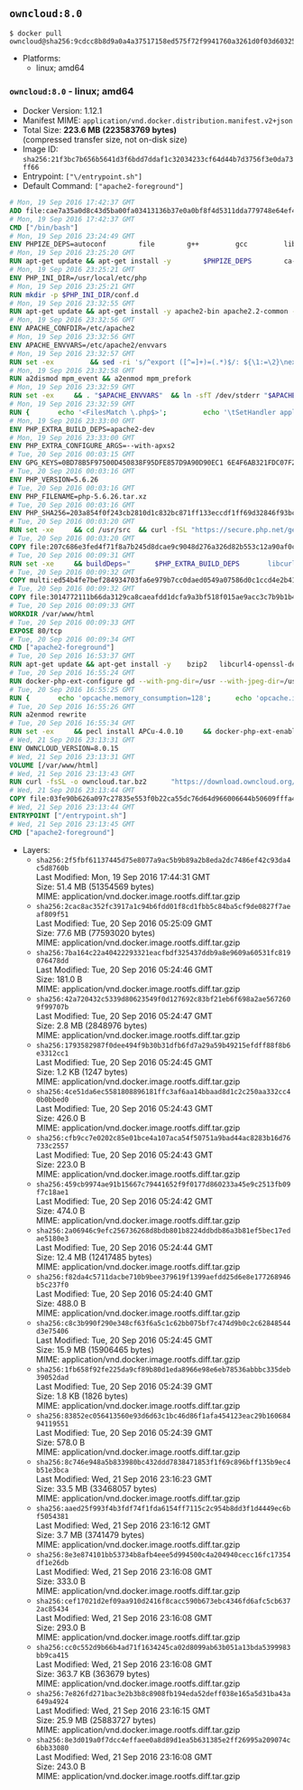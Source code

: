 ## `owncloud:8.0`

```console
$ docker pull owncloud@sha256:9cdcc8b8d9a0a4a37517158ed575f72f9941760a3261d0f03d60325eb60efef5
```

-	Platforms:
	-	linux; amd64

### `owncloud:8.0` - linux; amd64

-	Docker Version: 1.12.1
-	Manifest MIME: `application/vnd.docker.distribution.manifest.v2+json`
-	Total Size: **223.6 MB (223583769 bytes)**  
	(compressed transfer size, not on-disk size)
-	Image ID: `sha256:21f3bc7b656b5641d3f6bdd7ddaf1c32034233cf64d44b7d3756f3e0da73ff66`
-	Entrypoint: `["\/entrypoint.sh"]`
-	Default Command: `["apache2-foreground"]`

```dockerfile
# Mon, 19 Sep 2016 17:42:37 GMT
ADD file:cae7a35a0d8c43d5ba00fa03413136b37e0a0bf8f4d5311dda779748e64ef425 in / 
# Mon, 19 Sep 2016 17:42:37 GMT
CMD ["/bin/bash"]
# Mon, 19 Sep 2016 23:24:49 GMT
ENV PHPIZE_DEPS=autoconf 		file 		g++ 		gcc 		libc-dev 		make 		pkg-config 		re2c
# Mon, 19 Sep 2016 23:25:20 GMT
RUN apt-get update && apt-get install -y 		$PHPIZE_DEPS 		ca-certificates 		curl 		libedit2 		libsqlite3-0 		libxml2 		xz-utils 	--no-install-recommends && rm -r /var/lib/apt/lists/*
# Mon, 19 Sep 2016 23:25:21 GMT
ENV PHP_INI_DIR=/usr/local/etc/php
# Mon, 19 Sep 2016 23:25:21 GMT
RUN mkdir -p $PHP_INI_DIR/conf.d
# Mon, 19 Sep 2016 23:32:55 GMT
RUN apt-get update && apt-get install -y apache2-bin apache2.2-common --no-install-recommends && rm -rf /var/lib/apt/lists/*
# Mon, 19 Sep 2016 23:32:56 GMT
ENV APACHE_CONFDIR=/etc/apache2
# Mon, 19 Sep 2016 23:32:56 GMT
ENV APACHE_ENVVARS=/etc/apache2/envvars
# Mon, 19 Sep 2016 23:32:57 GMT
RUN set -ex 		&& sed -ri 's/^export ([^=]+)=(.*)$/: ${\1:=\2}\nexport \1/' "$APACHE_ENVVARS" 		&& . "$APACHE_ENVVARS" 	&& for dir in 		"$APACHE_LOCK_DIR" 		"$APACHE_RUN_DIR" 		"$APACHE_LOG_DIR" 		/var/www/html 	; do 		rm -rvf "$dir" 		&& mkdir -p "$dir" 		&& chown -R "$APACHE_RUN_USER:$APACHE_RUN_GROUP" "$dir"; 	done
# Mon, 19 Sep 2016 23:32:58 GMT
RUN a2dismod mpm_event && a2enmod mpm_prefork
# Mon, 19 Sep 2016 23:32:59 GMT
RUN set -ex 	&& . "$APACHE_ENVVARS" 	&& ln -sfT /dev/stderr "$APACHE_LOG_DIR/error.log" 	&& ln -sfT /dev/stdout "$APACHE_LOG_DIR/access.log" 	&& ln -sfT /dev/stdout "$APACHE_LOG_DIR/other_vhosts_access.log"
# Mon, 19 Sep 2016 23:32:59 GMT
RUN { 		echo '<FilesMatch \.php$>'; 		echo '\tSetHandler application/x-httpd-php'; 		echo '</FilesMatch>'; 		echo; 		echo 'DirectoryIndex disabled'; 		echo 'DirectoryIndex index.php index.html'; 		echo; 		echo '<Directory /var/www/>'; 		echo '\tOptions -Indexes'; 		echo '\tAllowOverride All'; 		echo '</Directory>'; 	} | tee "$APACHE_CONFDIR/conf-available/docker-php.conf" 	&& a2enconf docker-php
# Mon, 19 Sep 2016 23:33:00 GMT
ENV PHP_EXTRA_BUILD_DEPS=apache2-dev
# Mon, 19 Sep 2016 23:33:00 GMT
ENV PHP_EXTRA_CONFIGURE_ARGS=--with-apxs2
# Tue, 20 Sep 2016 00:03:15 GMT
ENV GPG_KEYS=0BD78B5F97500D450838F95DFE857D9A90D90EC1 6E4F6AB321FDC07F2C332E3AC2BF0BC433CFC8B3
# Tue, 20 Sep 2016 00:03:16 GMT
ENV PHP_VERSION=5.6.26
# Tue, 20 Sep 2016 00:03:16 GMT
ENV PHP_FILENAME=php-5.6.26.tar.xz
# Tue, 20 Sep 2016 00:03:16 GMT
ENV PHP_SHA256=203a854f0f243cb2810d1c832bc871ff133eccdf1ff69d32846f93bc1bef58a8
# Tue, 20 Sep 2016 00:03:20 GMT
RUN set -xe 	&& cd /usr/src 	&& curl -fSL "https://secure.php.net/get/$PHP_FILENAME/from/this/mirror" -o php.tar.xz 	&& echo "$PHP_SHA256 *php.tar.xz" | sha256sum -c - 	&& curl -fSL "https://secure.php.net/get/$PHP_FILENAME.asc/from/this/mirror" -o php.tar.xz.asc 	&& export GNUPGHOME="$(mktemp -d)" 	&& for key in $GPG_KEYS; do 		gpg --keyserver ha.pool.sks-keyservers.net --recv-keys "$key"; 	done 	&& gpg --batch --verify php.tar.xz.asc php.tar.xz 	&& rm -r "$GNUPGHOME"
# Tue, 20 Sep 2016 00:03:20 GMT
COPY file:207c686e3fed4f71f8a7b245d8dcae9c9048d276a326d82b553c12a90af0c0ca in /usr/local/bin/ 
# Tue, 20 Sep 2016 00:09:31 GMT
RUN set -xe 	&& buildDeps=" 		$PHP_EXTRA_BUILD_DEPS 		libcurl4-openssl-dev 		libedit-dev 		libsqlite3-dev 		libssl-dev 		libxml2-dev 	" 	&& apt-get update && apt-get install -y $buildDeps --no-install-recommends && rm -rf /var/lib/apt/lists/* 		&& docker-php-source extract 	&& cd /usr/src/php 	&& ./configure 		--with-config-file-path="$PHP_INI_DIR" 		--with-config-file-scan-dir="$PHP_INI_DIR/conf.d" 				--disable-cgi 				--enable-ftp 		--enable-mbstring 		--enable-mysqlnd 				--with-curl 		--with-libedit 		--with-openssl 		--with-zlib 				$PHP_EXTRA_CONFIGURE_ARGS 	&& make -j"$(nproc)" 	&& make install 	&& { find /usr/local/bin /usr/local/sbin -type f -executable -exec strip --strip-all '{}' + || true; } 	&& make clean 	&& docker-php-source delete 		&& apt-get purge -y --auto-remove -o APT::AutoRemove::RecommendsImportant=false $buildDeps
# Tue, 20 Sep 2016 00:09:32 GMT
COPY multi:ed54b4fe7bef284934703fa6e979b7cc0daed0549a07586d0c1ccd4e2b41884a in /usr/local/bin/ 
# Tue, 20 Sep 2016 00:09:32 GMT
COPY file:3014772111b66da3129ca8caeafdd1dcfa9a3bf518f015ae9acc3c7b9b1b44c9 in /usr/local/bin/ 
# Tue, 20 Sep 2016 00:09:33 GMT
WORKDIR /var/www/html
# Tue, 20 Sep 2016 00:09:33 GMT
EXPOSE 80/tcp
# Tue, 20 Sep 2016 00:09:34 GMT
CMD ["apache2-foreground"]
# Tue, 20 Sep 2016 16:53:37 GMT
RUN apt-get update && apt-get install -y 	bzip2 	libcurl4-openssl-dev 	libfreetype6-dev 	libicu-dev 	libjpeg-dev 	libldap2-dev 	libmcrypt-dev 	libpng12-dev 	libpq-dev 	libxml2-dev 	&& rm -rf /var/lib/apt/lists/*
# Tue, 20 Sep 2016 16:55:24 GMT
RUN docker-php-ext-configure gd --with-png-dir=/usr --with-jpeg-dir=/usr 	&& docker-php-ext-configure ldap --with-libdir=lib/x86_64-linux-gnu/ 	&& docker-php-ext-install exif gd intl ldap mbstring mcrypt mysql opcache pdo_mysql pdo_pgsql pgsql zip
# Tue, 20 Sep 2016 16:55:25 GMT
RUN { 		echo 'opcache.memory_consumption=128'; 		echo 'opcache.interned_strings_buffer=8'; 		echo 'opcache.max_accelerated_files=4000'; 		echo 'opcache.revalidate_freq=60'; 		echo 'opcache.fast_shutdown=1'; 		echo 'opcache.enable_cli=1'; 	} > /usr/local/etc/php/conf.d/opcache-recommended.ini
# Tue, 20 Sep 2016 16:55:26 GMT
RUN a2enmod rewrite
# Tue, 20 Sep 2016 16:55:34 GMT
RUN set -ex 	&& pecl install APCu-4.0.10 	&& docker-php-ext-enable apcu
# Wed, 21 Sep 2016 23:13:31 GMT
ENV OWNCLOUD_VERSION=8.0.15
# Wed, 21 Sep 2016 23:13:31 GMT
VOLUME [/var/www/html]
# Wed, 21 Sep 2016 23:13:43 GMT
RUN curl -fsSL -o owncloud.tar.bz2 		"https://download.owncloud.org/community/owncloud-${OWNCLOUD_VERSION}.tar.bz2" 	&& curl -fsSL -o owncloud.tar.bz2.asc 		"https://download.owncloud.org/community/owncloud-${OWNCLOUD_VERSION}.tar.bz2.asc" 	&& export GNUPGHOME="$(mktemp -d)" 	&& gpg --keyserver ha.pool.sks-keyservers.net --recv-keys E3036906AD9F30807351FAC32D5D5E97F6978A26 	&& gpg --batch --verify owncloud.tar.bz2.asc owncloud.tar.bz2 	&& rm -r "$GNUPGHOME" owncloud.tar.bz2.asc 	&& tar -xjf owncloud.tar.bz2 -C /usr/src/ 	&& rm owncloud.tar.bz2
# Wed, 21 Sep 2016 23:13:44 GMT
COPY file:03fe90b626a097c27835e553f0b22ca55dc76d64d966006644b50609fffa4161 in /entrypoint.sh 
# Wed, 21 Sep 2016 23:13:44 GMT
ENTRYPOINT ["/entrypoint.sh"]
# Wed, 21 Sep 2016 23:13:45 GMT
CMD ["apache2-foreground"]
```

-	Layers:
	-	`sha256:2f5fbf61137445d75e8077a9ac5b9b89a2b8eda2dc7486ef42c93da4c5d8760b`  
		Last Modified: Mon, 19 Sep 2016 17:44:31 GMT  
		Size: 51.4 MB (51354569 bytes)  
		MIME: application/vnd.docker.image.rootfs.diff.tar.gzip
	-	`sha256:2cac8ac352fc3917a1c94b6fdd01f8cd1fbb5c84ba5cf9de0827f7aeaf809f51`  
		Last Modified: Tue, 20 Sep 2016 05:25:09 GMT  
		Size: 77.6 MB (77593020 bytes)  
		MIME: application/vnd.docker.image.rootfs.diff.tar.gzip
	-	`sha256:7ba164c22a40422293321eacfbdf325437ddb9a8e9609a60531fc819076478dd`  
		Last Modified: Tue, 20 Sep 2016 05:24:46 GMT  
		Size: 181.0 B  
		MIME: application/vnd.docker.image.rootfs.diff.tar.gzip
	-	`sha256:42a720432c5339d80623549f0d127692c83bf21eb6f698a2ae5672609f99707b`  
		Last Modified: Tue, 20 Sep 2016 05:24:47 GMT  
		Size: 2.8 MB (2848976 bytes)  
		MIME: application/vnd.docker.image.rootfs.diff.tar.gzip
	-	`sha256:1793582987f0dee494f9b30b31dfb6fd7a29a59b49215efdff88f8b6e3312cc1`  
		Last Modified: Tue, 20 Sep 2016 05:24:45 GMT  
		Size: 1.2 KB (1247 bytes)  
		MIME: application/vnd.docker.image.rootfs.diff.tar.gzip
	-	`sha256:4ce51da6ec5581808896181ffc3af6aa14bbaad8d1c2c250aa332cc40b0bbed0`  
		Last Modified: Tue, 20 Sep 2016 05:24:43 GMT  
		Size: 426.0 B  
		MIME: application/vnd.docker.image.rootfs.diff.tar.gzip
	-	`sha256:cfb9cc7e0202c85e01bce4a107aca54f50751a9bad44ac8283b16d76733c2557`  
		Last Modified: Tue, 20 Sep 2016 05:24:43 GMT  
		Size: 223.0 B  
		MIME: application/vnd.docker.image.rootfs.diff.tar.gzip
	-	`sha256:459cb9974ae91b15667c79441652f9f0177d860233a45e9c2513fb09f7c18ae1`  
		Last Modified: Tue, 20 Sep 2016 05:24:42 GMT  
		Size: 474.0 B  
		MIME: application/vnd.docker.image.rootfs.diff.tar.gzip
	-	`sha256:2a06946c9efc256736268d8bdb801b8224ddbdb86a3b81ef5bec17edae5180e3`  
		Last Modified: Tue, 20 Sep 2016 05:24:44 GMT  
		Size: 12.4 MB (12417485 bytes)  
		MIME: application/vnd.docker.image.rootfs.diff.tar.gzip
	-	`sha256:f82da4c5711dacbe710b9bee379619f1399aefdd25d6e8e177268946b5c237f0`  
		Last Modified: Tue, 20 Sep 2016 05:24:40 GMT  
		Size: 488.0 B  
		MIME: application/vnd.docker.image.rootfs.diff.tar.gzip
	-	`sha256:c8c3b990f290e348cf63f6a5c1c62bb075bf7c474d9b0c2c62848544d3e75406`  
		Last Modified: Tue, 20 Sep 2016 05:24:45 GMT  
		Size: 15.9 MB (15906465 bytes)  
		MIME: application/vnd.docker.image.rootfs.diff.tar.gzip
	-	`sha256:1fb658f92fe225da9cf89b80d1eda8966e98e6eb78536abbbc335deb39052dad`  
		Last Modified: Tue, 20 Sep 2016 05:24:39 GMT  
		Size: 1.8 KB (1826 bytes)  
		MIME: application/vnd.docker.image.rootfs.diff.tar.gzip
	-	`sha256:83852ec056413560e93d6d63c1bc46d86f1afa454123eac29b16068494119551`  
		Last Modified: Tue, 20 Sep 2016 05:24:39 GMT  
		Size: 578.0 B  
		MIME: application/vnd.docker.image.rootfs.diff.tar.gzip
	-	`sha256:8c746e948a5b833980bc432ddd7838471853f1f69c896bff135b9ec4b51e3bca`  
		Last Modified: Wed, 21 Sep 2016 23:16:23 GMT  
		Size: 33.5 MB (33468057 bytes)  
		MIME: application/vnd.docker.image.rootfs.diff.tar.gzip
	-	`sha256:aaed25f993f4b3fdf74f1fda6154ff7115c2c954b8dd3f1d4449ec6bf5054381`  
		Last Modified: Wed, 21 Sep 2016 23:16:12 GMT  
		Size: 3.7 MB (3741479 bytes)  
		MIME: application/vnd.docker.image.rootfs.diff.tar.gzip
	-	`sha256:8e3e874101bb53734b8afb4eee5d994500c4a204940cecc16fc17354df1e26db`  
		Last Modified: Wed, 21 Sep 2016 23:16:08 GMT  
		Size: 333.0 B  
		MIME: application/vnd.docker.image.rootfs.diff.tar.gzip
	-	`sha256:cef17021d2ef09aa910d2416f8cacc590b673ebc4346fd6afc5cb6372ac85434`  
		Last Modified: Wed, 21 Sep 2016 23:16:08 GMT  
		Size: 293.0 B  
		MIME: application/vnd.docker.image.rootfs.diff.tar.gzip
	-	`sha256:cc0c552d9b66b4ad71f1634245ca02d8099ab63b051a13bda5399983bb9ca415`  
		Last Modified: Wed, 21 Sep 2016 23:16:08 GMT  
		Size: 363.7 KB (363679 bytes)  
		MIME: application/vnd.docker.image.rootfs.diff.tar.gzip
	-	`sha256:7e826fd271bac3e2b3b8c8908fb194eda52deff038e165a5d31ba43a649a4924`  
		Last Modified: Wed, 21 Sep 2016 23:16:15 GMT  
		Size: 25.9 MB (25883727 bytes)  
		MIME: application/vnd.docker.image.rootfs.diff.tar.gzip
	-	`sha256:8e3d019a0f7dcc4effaee0a8d89d1ea5b631385e2ff26995a209074c6bb33080`  
		Last Modified: Wed, 21 Sep 2016 23:16:08 GMT  
		Size: 243.0 B  
		MIME: application/vnd.docker.image.rootfs.diff.tar.gzip

